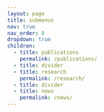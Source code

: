 ```yaml
---
layout: page
title: submenus
nav: true
nav_order: 8
dropdown: true
children:
  - title: publications
    permalink: /publications/
  - title: divider
  - title: research
    permalink: /research/
  - title: divider
  - title: news
    permalink: /news/
---
```

